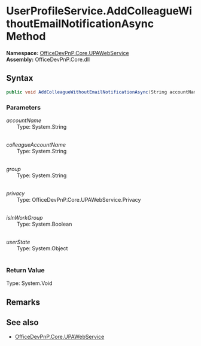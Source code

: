 # UserProfileService.AddColleagueWithoutEmailNotificationAsync Method  
  

**Namespace:** [OfficeDevPnP.Core.UPAWebService](OfficeDevPnP.Core.UPAWebService.md)  
**Assembly:** OfficeDevPnP.Core.dll  
## Syntax
```C#
public void AddColleagueWithoutEmailNotificationAsync(String accountName,String colleagueAccountName,String group,Privacy privacy,Boolean isInWorkGroup,Object userState)
```
### Parameters
*accountName*  
&emsp;&emsp;Type: System.String  
&emsp;&emsp;  
  
*colleagueAccountName*  
&emsp;&emsp;Type: System.String  
&emsp;&emsp;  
  
*group*  
&emsp;&emsp;Type: System.String  
&emsp;&emsp;  
  
*privacy*  
&emsp;&emsp;Type: OfficeDevPnP.Core.UPAWebService.Privacy  
&emsp;&emsp;  
  
*isInWorkGroup*  
&emsp;&emsp;Type: System.Boolean  
&emsp;&emsp;  
  
*userState*  
&emsp;&emsp;Type: System.Object  
&emsp;&emsp;  
  
### Return Value
Type: System.Void  

## Remarks 

## See also
- [OfficeDevPnP.Core.UPAWebService](OfficeDevPnP.Core.UPAWebService.md)
